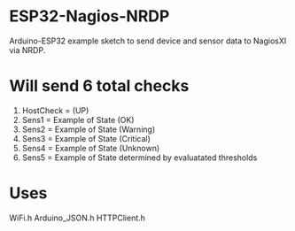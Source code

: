# ESP32-Nagios-NRDP
Arduino-ESP32 example sketch to send device and sensor data to NagiosXI via NRDP.

# Will send 6 total checks
1. HostCheck = (UP)
2. Sens1 = Example of State (OK)
3. Sens2 = Example of State (Warning)
4. Sens3 = Example of State (Critical)
5. Sens4 = Example of State (Unknown)
6. Sens5 = Example of State determined by evaluatated thresholds

# Uses
WiFi.h
Arduino_JSON.h
HTTPClient.h

